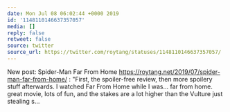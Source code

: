 ```yaml
---
date: Mon Jul 08 06:02:44 +0000 2019
id: '1148110146637357057'
media: []
reply: false
retweet: false
source: twitter
source_url: https://twitter.com/roytang/statuses/1148110146637357057/
---
```


New post: Spider-Man Far From Home https://roytang.net/2019/07/spider-man-far-from-home/ : "First, the spoiler-free review, then more spoilery stuff afterwards.
 I watched Far From Home while I was… far from home. great movie, lots of fun, and the stakes are a lot higher than the Vulture just stealing s…